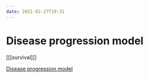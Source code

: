 ```yaml
---
date: 2021-02-27T19:31
---
```


# Disease progression model

[[[survival]]]

[Disease progression model](https://rviews.rstudio.com/2020/10/08/fake-data-for-the-illness-death-model/)